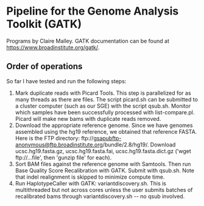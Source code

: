 # Pipeline for the Genome Analysis Toolkit (GATK)
Programs by Claire Malley. GATK documentation can be found at https://www.broadinstitute.org/gatk/.

## Order of operations
So far I have tested and run the following steps:

1. Mark duplicate reads with Picard Tools. This step is parallelized for as many threads as there are files. The script picard.sh can be submitted to a cluster computer (such as our SGE) with the script qsub.sh. Monitor which samples have been successfully processed with list-compare.pl. Picard will make new bams with duplicate reads removed.
2. Download the appropriate reference genome. Since we have genomes assembled using the hg19 reference, we obtained that reference FASTA. Here is the FTP directory: ftp://gsapubftp-anonymous@ftp.broadinstitute.org/bundle/2.8/hg19/. Download ucsc.hg19.fasta.gz, ucsc.hg19.fasta.fai, ucsc.hg19.fasta.dict.gz ('wget ftp://...file', then 'gunzip file' for each). 
3. Sort BAM files against the reference genome with Samtools. Then run Base Quality Score Recalibration with GATK. Submit with qsub.sh. Note that indel realignment is skipped to minimize compute time.
4. Run HaplotypeCaller with GATK: variantdiscovery.sh. This is multithreaded but not across cores unless the user submits batches of recalibrated bams through variantdiscovery.sh -- no qsub involved.
